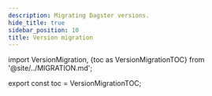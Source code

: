 ```yaml
---
description: Migrating Dagster versions.
hide_title: true
sidebar_position: 10
title: Version migration
---
```


import VersionMigration, {toc as VersionMigrationTOC} from '@site/../MIGRATION.md';

<VersionMigration />

export const toc = VersionMigrationTOC;
